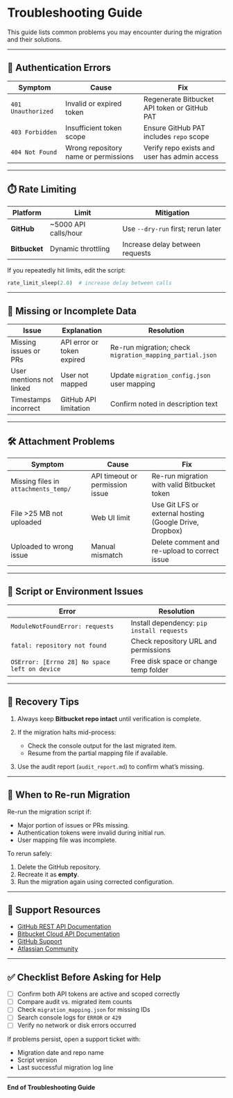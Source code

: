 # Troubleshooting Guide

This guide lists common problems you may encounter during the migration and their solutions.

---

## 🔐 Authentication Errors

| Symptom            | Cause                                | Fix                                          |
| ------------------ | ------------------------------------ | -------------------------------------------- |
| `401 Unauthorized` | Invalid or expired token             | Regenerate Bitbucket API token or GitHub PAT |
| `403 Forbidden`    | Insufficient token scope             | Ensure GitHub PAT includes `repo` scope      |
| `404 Not Found`    | Wrong repository name or permissions | Verify repo exists and user has admin access |

---

## ⏱️ Rate Limiting

| Platform      | Limit                | Mitigation                         |
| ------------- | -------------------- | ---------------------------------- |
| **GitHub**    | ~5000 API calls/hour | Use `--dry-run` first; rerun later |
| **Bitbucket** | Dynamic throttling   | Increase delay between requests    |

If you repeatedly hit limits, edit the script:

```python
rate_limit_sleep(2.0)  # increase delay between calls
```

---

## 📄 Missing or Incomplete Data

| Issue                    | Explanation                | Resolution                                               |
| ------------------------ | -------------------------- | -------------------------------------------------------- |
| Missing issues or PRs    | API error or token expired | Re-run migration; check `migration_mapping_partial.json` |
| User mentions not linked | User not mapped            | Update `migration_config.json` user mapping              |
| Timestamps incorrect     | GitHub API limitation      | Confirm noted in description text                        |

---

## 🛠️ Attachment Problems

| Symptom                              | Cause                           | Fix                                                     |
| ------------------------------------ | ------------------------------- | ------------------------------------------------------- |
| Missing files in `attachments_temp/` | API timeout or permission issue | Re-run migration with valid Bitbucket token             |
| File >25 MB not uploaded             | Web UI limit                    | Use Git LFS or external hosting (Google Drive, Dropbox) |
| Uploaded to wrong issue              | Manual mismatch                 | Delete comment and re-upload to correct issue           |

---

## 🔧 Script or Environment Issues

| Error                                         | Resolution                                 |
| --------------------------------------------- | ------------------------------------------ |
| `ModuleNotFoundError: requests`               | Install dependency: `pip install requests` |
| `fatal: repository not found`                 | Check repository URL and permissions       |
| `OSError: [Errno 28] No space left on device` | Free disk space or change temp folder      |

---

## 🔀 Recovery Tips

1. Always keep **Bitbucket repo intact** until verification is complete.
2. If the migration halts mid-process:

   * Check the console output for the last migrated item.
   * Resume from the partial mapping file if available.
3. Use the audit report (`audit_report.md`) to confirm what’s missing.

---

## 🔧 When to Re-run Migration

Re-run the migration script if:

* Major portion of issues or PRs missing.
* Authentication tokens were invalid during initial run.
* User mapping file was incomplete.

To rerun safely:

1. Delete the GitHub repository.
2. Recreate it as **empty**.
3. Run the migration again using corrected configuration.

---

## 🔧 Support Resources

* [GitHub REST API Documentation](https://docs.github.com/en/rest)
* [Bitbucket Cloud API Documentation](https://developer.atlassian.com/cloud/bitbucket/rest/)
* [GitHub Support](https://support.github.com)
* [Atlassian Community](https://community.atlassian.com)

---

## ✅ Checklist Before Asking for Help

* [ ] Confirm both API tokens are active and scoped correctly
* [ ] Compare audit vs. migrated item counts
* [ ] Check `migration_mapping.json` for missing IDs
* [ ] Search console logs for `ERROR` or `429`
* [ ] Verify no network or disk errors occurred

If problems persist, open a support ticket with:

* Migration date and repo name
* Script version
* Last successful migration log line

---

**End of Troubleshooting Guide**
